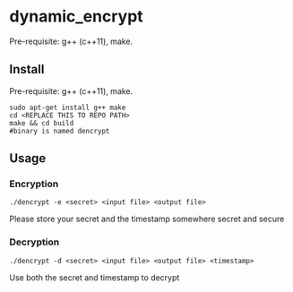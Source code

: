 # dynamic_encrypt

Pre-requisite: g++ (c++11), make.

## Install 

Pre-requisite: g++ (c++11), make.
```
sudo apt-get install g++ make
cd <REPLACE THIS TO REPO PATH>
make && cd build
#binary is named dencrypt
```

## Usage

### Encryption
```
./dencrypt -e <secret> <input file> <output file>
```
Please store your secret and the timestamp somewhere secret and secure

### Decryption

```
./dencrypt -d <secret> <input file> <output file> <timestamp>
```
Use both the secret and timestamp to decrypt

